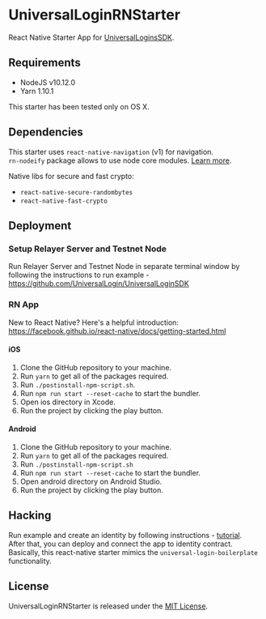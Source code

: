 # UniversalLoginRNStarter
React Native Starter App for [UniversalLoginsSDK](https://github.com/UniversalLogin/UniversalLoginSDK).  


## Requirements  
- NodeJS v10.12.0
- Yarn 1.10.1  
    
This starter has been tested only on OS X.

## Dependencies
This starter uses `react-native-navigation` (v1) for navigation.  
`rn-nodeify` package allows to use node core modules. [Learn more](https://github.com/tradle/rn-nodeify).
  
Native libs for secure and fast crypto: 
- `react-native-secure-randombytes`
- `react-native-fast-crypto`

## Deployment

### Setup Relayer Server and Testnet Node

Run Relayer Server and Testnet Node in separate terminal window by following the instructions to run example - https://github.com/UniversalLogin/UniversalLoginSDK

### RN App

New to React Native? Here's a helpful introduction: https://facebook.github.io/react-native/docs/getting-started.html

#### iOS

1.  Clone the GitHub repository to your machine.
2.  Run `yarn` to get all of the packages required.
3.  Run `./postinstall-npm-script.sh`.
4.  Run `npm run start --reset-cache` to start the bundler.
5.  Open ios directory in Xcode.
6.  Run the project by clicking the play button.

#### Android

1.  Clone the GitHub repository to your machine.
2.  Run `yarn` to get all of the packages required.
3.  Run `./postinstall-npm-script.sh`
4.  Run `npm run start --reset-cache` to start the bundler.
5.  Open android directory on Android Studio.
6.  Run the project by clicking the play button.

## Hacking
Run example and create an identity by following instructions - [tutorial](https://github.com/EthWorks/UniversalLoginSDK/blob/master/Tutorial.md).  
After that, you can deploy and connect the app to identity contract.  
Basically, this react-native starter mimics the `universal-login-boilerplate` functionality.


## License

UniversalLoginRNStarter is released under the [MIT License](https://opensource.org/licenses/MIT).
